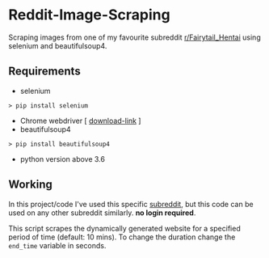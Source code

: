 # Reddit-Image-Scraping

Scraping images from one of my favourite subreddit [r/Fairytail_Hentai](https://www.reddit.com/r/Fairytail_hentai/) using selenium and beautifulsoup4.

## Requirements
* selenium
```
> pip install selenium
```
* Chrome webdriver [ [download-link](https://chromedriver.chromium.org/) ]
* beautifulsoup4
```
> pip install beautifulsoup4
```
* python version above 3.6

## Working
In this project/code I've used this specific [subreddit](https://www.reddit.com/r/Fairytail_hentai/), but this code can be used on any other subreddit similarly. __no login required__. 

This script scrapes the dynamically generated website for a specified period of time (default: 10 mins). To change the duration change the ```end_time``` variable in seconds.  
